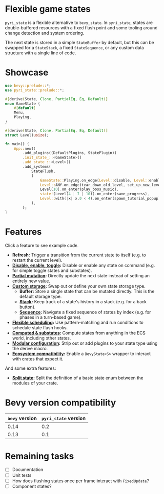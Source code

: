 # Flexible game states

`pyri_state` is a flexible alternative to `bevy_state`. In `pyri_state`, states are double-buffered resources with a fixed flush point and some tooling around change detection and system ordering.

The next state is stored in a simple `StateBuffer` by default, but this can be swapped for a `StateStack`, a fixed `StateSequence`, or any custom data structure with a single line of code.

# Showcase

```rust
use bevy::prelude::*;
use pyri_state::prelude::*;

#[derive(State, Clone, PartialEq, Eq, Default)]
enum GameState {
    #[default]
    Menu,
    Playing,
}

#[derive(State, Clone, PartialEq, Eq, Default)]
struct Level(usize);

fn main() {
    App::new()
        .add_plugins((DefaultPlugins, StatePlugin))
        .init_state_::<GameState>()
        .add_state_::<Level>()
        .add_systems(
            StateFlush,
            (
                GameState::Playing.on_edge(Level::disable, Level::enable_default),
                Level::ANY.on_edge(tear_down_old_level, set_up_new_level),
                Level(10).on_enter(play_boss_music),
                state!(Level(4 | 7 | 10)).on_enter(save_progress),
                Level::with(|x| x.0 < 4).on_enter(spawn_tutorial_popup),
            ),
        );
}
```

# Features

Click a feature to see example code.

- **[Refresh](/examples/refresh.rs):** Trigger a transition from the current state to itself (e.g. to restart the current level).
- **[Disable, enable, toggle](/examples/disable_enable_toggle.rs):** Disable or enable any state on command (e.g. for simple toggle states and substates).
- **[Partial mutation](/examples/partial_mutation.rs):** Directly update the next state instead of setting an entirely new value.
- **[Custom storage](/examples/custom_storage.rs):** Swap out or define your own state storage type.
    - **Buffer:** Store a single state that can be mutated directly. This is the default storage type.
    - **[Stack](/examples/stack_storage.rs):** Keep track of a state's history in a stack (e.g. for a back button).
    - **[Sequence](/examples/sequence_storage.rs):** Navigate a fixed sequence of states by index (e.g. for phases in a turn-based game).
- **[Flexible scheduling](/examples/flexible_scheduling.rs):** Use pattern-matching and run conditions to schedule state flush hooks.
- **[Computed & substates](/examples/computed_and_substates.rs):** Compute states from anything in the ECS world, including other states.
- **[Modular configuration](/examples/modular_configuration.rs):** Strip out or add plugins to your state type using the derive macro.
- **[Ecosystem compatibility](/examples/ecosystem_compatibility.rs):** Enable a `BevyState<S>` wrapper to interact with crates that expect it.
    
And some extra features:

- **[Split state](/examples/split_state.rs):** Split the definition of a basic state enum between the modules of your crate.

# Bevy version compatibility

| `bevy` version | `pyri_state` version |
| -------------- | -------------------- |
| 0.14           | 0.2                  |
| 0.13           | 0.1                  |

# Remaining tasks

- [ ] Documentation
- [ ] Unit tests
- [ ] How does flushing states once per frame interact with `FixedUpdate`?
- [ ] Component states?
